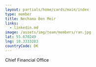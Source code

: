 ```yaml
---
layout: partials/home/cards/main/index
type: member
title: Nechama Ben Meir
links:
  - linkedin.md
image: /assets/img/team/members/ran.jpg
lat: 55.670249
lng: 10.3333283
countryCode: DK
---
```


Chief Financial Office

